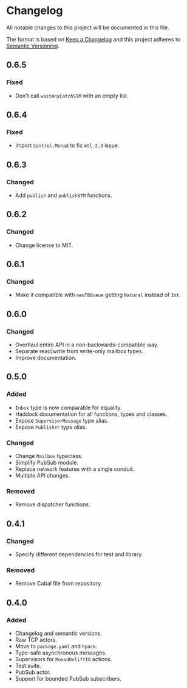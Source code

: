 # Changelog
All notable changes to this project will be documented in this file.

The format is based on [Keep a Changelog](http://keepachangelog.com/en/1.0.0/)
and this project adheres to [Semantic Versioning](http://semver.org/spec/v2.0.0.html).

## 0.6.5
### Fixed
- Don't call `waitAnyCatchSTM` with an empty list.

## 0.6.4
### Fixed
- Import `Control.Monad` to fix `mtl-2.3` issue.

## 0.6.3
### Changed
- Add `publish` and `publishSTM` functions.

## 0.6.2
### Changed
- Change license to MIT.

## 0.6.1
### Changed
- Make it compatible with `newTBQueue` getting `Natural` instead of `Int`.

## 0.6.0
### Changed
- Overhaul entire API in a non-backwards-compatible way.
- Separate read/write from write-only mailbox types.
- Improve documentation.

## 0.5.0
### Added
- `Inbox` type is now comparable for equality.
- Haddock documentation for all functions, types and classes.
- Expose `SupervisorMessage` type alias.
- Expose `Publisher` type alias.

### Changed
- Change `Mailbox` typeclass.
- Simplify PubSub module.
- Replace network features with a single conduit.
- Multiple API changes.

### Removed
- Remove dispatcher functions.

## 0.4.1
### Changed
- Specify different dependencies for test and library.

### Removed
- Remove Cabal file from repository.

## 0.4.0
### Added
- Changelog and semantic versions.
- Raw TCP actors.
- Move to `package.yaml` and `hpack`.
- Type-safe asynchronous messages.
- Supervisors for `MonadUnliftIO` actions.
- Test suite.
- PubSub actor.
- Support for bounded PubSub subscribers.
